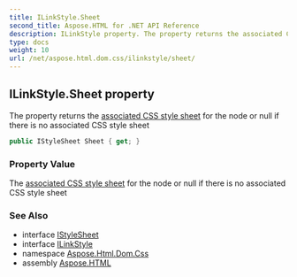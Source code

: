 ```yaml
---
title: ILinkStyle.Sheet
second_title: Aspose.HTML for .NET API Reference
description: ILinkStyle property. The property returns the associated CSS style sheet for the node or null if there is no associated CSS style sheet
type: docs
weight: 10
url: /net/aspose.html.dom.css/ilinkstyle/sheet/
---
```

## ILinkStyle.Sheet property

The property returns the [associated CSS style sheet](https://www.w3.org/TR/cssom-1/#associated-css-style-sheet) for the node or null if there is no associated CSS style sheet

```csharp
public IStyleSheet Sheet { get; }
```

### Property Value

The [associated CSS style sheet](https://www.w3.org/TR/cssom-1/#associated-css-style-sheet) for the node or null if there is no associated CSS style sheet

### See Also

* interface [IStyleSheet](../../istylesheet/)
* interface [ILinkStyle](../)
* namespace [Aspose.Html.Dom.Css](../../../aspose.html.dom.css/)
* assembly [Aspose.HTML](../../../)
